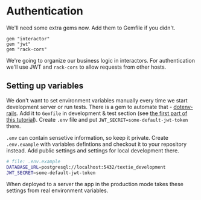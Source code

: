 # Authentication

We'll need some extra gems now.
Add them to Gemfile if you didn't.

```Gemfile
gem "interactor"
gem "jwt"
gem "rack-cors"
```

We're going to organize our business logic in interactors.
For authentication we'll use JWT and `rack-cors` to allow requests from other hosts.

## Setting up variables

We don't want to set environment variables manually every time we start development server or run tests.
There is a gem to automate that - [dotenv-rails](https://github.com/bkeepers/dotenv).
Add it to `Gemfile` in development & test section
(see [the first part of this tutorial](/01-how-to-create-rails-api-application.md#configure-basic-gems)).
Create `.env` file and put `JWT_SECRET=some-default-jwt-token` there.

`.env` can contain sensetive information, so keep it private.
Create `.env.example` with variables defintions and checkout it to your repository instead.
Add public settings and settings for local development there.
```bash
# file: .env.example
DATABASE_URL=postgresql://localhost:5432/textie_development
JWT_SECRET=some-default-jwt-token
```

When deployed to a server the app in the production mode takes these settings from real environment variables.
